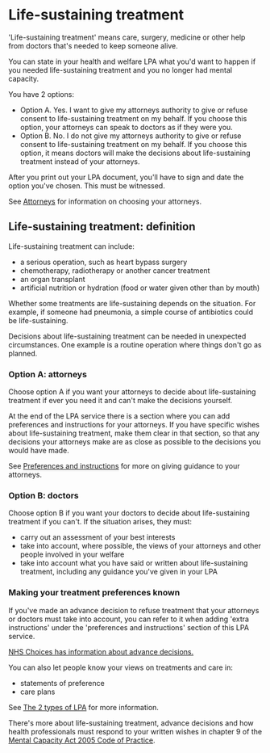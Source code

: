 # Life-sustaining treatment

'Life-sustaining treatment' means care, surgery, medicine or other help from doctors that's needed to keep someone alive.

You can state in your health and welfare LPA what you'd want to happen if you needed life-sustaining treatment and you no longer had mental capacity.

You have 2 options:

* Option A. Yes. I want to give my attorneys authority to give or refuse consent to life-sustaining treatment on my behalf. If you choose this option, your attorneys can speak to doctors as if they were you.
* Option B. No. I do not give my attorneys authority to give or refuse consent to life-sustaining treatment on my behalf. If you choose this option, it means doctors will make the decisions about life-sustaining treatment instead of your attorneys.

After you print out your LPA document, you'll have to sign and date the option you've chosen. This must be witnessed.

See [Attorneys](/help/#topic-attorneys) for information on choosing your attorneys.

## Life-sustaining treatment: definition

Life-sustaining treatment can include:

* a serious operation, such as heart bypass surgery
* chemotherapy, radiotherapy or another cancer treatment
* an organ transplant
* artificial nutrition or hydration (food or water given other than by mouth)

Whether some treatments are life-sustaining depends on the situation. For example, if someone had pneumonia, a simple course of antibiotics could be life-sustaining.

Decisions about life-sustaining treatment can be needed in unexpected circumstances. One example is a routine operation where things don't go as planned.

### Option A: attorneys

Choose option A if you want your attorneys to decide about life-sustaining treatment if ever you need it and can't make the decisions yourself.

At the end of the LPA service there is a section where you can add preferences and instructions for your attorneys. If you have specific wishes about life-sustaining treatment, make them clear in that section, so that any decisions your attorneys make are as close as possible to the decisions you would have made.

See [Preferences and instructions](/help/#topic-preferences-and-instructions) for more on giving guidance to your attorneys.

### Option B: doctors

Choose option B if you want your doctors to decide about life-sustaining treatment if you can't. If the situation arises, they must:

* carry out an assessment of your best interests
* take into account, where possible, the views of your attorneys and other people involved in your welfare
* take into account what you have said or written about life-sustaining treatment, including any guidance you've given in your LPA

### Making your treatment preferences known

If you've made an advance decision to refuse treatment that your attorneys or doctors must take into account, you can refer to it when adding 'extra instructions' under the 'preferences and instructions' section of this LPA service.

 <a href="http://www.nhs.uk/Planners/end-of-life-care/Pages/advance-decision-to-refuse-treatment.aspx" rel="external" target="_blank">NHS Choices has information about advance decisions.</a>

You can also let people know your views on treatments and care in:

* statements of preference
* care plans

See [The 2 types of LPA](/help/#topic-the-2-types-of-lpa) for more information.

There's more about life-sustaining treatment, advance decisions and how health professionals must respond to your written wishes in chapter 9 of the <a href="http://www.justice.gov.uk/protecting-the-vulnerable/mental-capacity-act" rel="external" target="_blank">Mental Capacity Act 2005 Code of Practice</a>.
